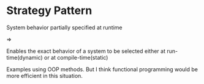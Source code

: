 # Strategy Pattern

System behavior partially specified at runtime

=>

Enables the exact behavior of a system to be selected either at run-time(dynamic) or at compile-time(static)

Examples using OOP methods.  But I think functional programming would be more efficient in this situation.
